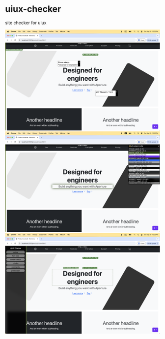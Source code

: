 # uiux-checker
site checker for uiux

![comments](./img/comments.png)
![colors](./img/colors.png)
![functions](./img/functions.png)